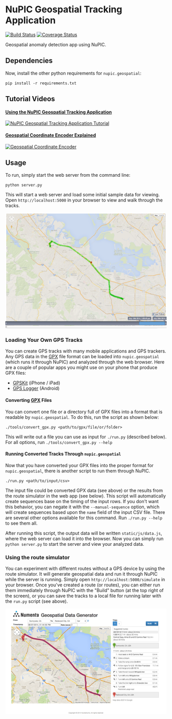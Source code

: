 # NuPIC Geospatial Tracking Application

[![Build Status](https://travis-ci.org/numenta/nupic.geospatial.svg?branch=master)](https://travis-ci.org/numenta/nupic.geospatial) [![Coverage Status](https://coveralls.io/repos/numenta/nupic.geospatial/badge.png?branch=master)](https://coveralls.io/r/numenta/nupic.geospatial?branch=master)

Geospatial anomaly detection app using NuPIC.

## Dependencies

Now, install the other python requirements for `nupic.geospatial`:

    pip install -r requirements.txt

## Tutorial Videos

#### [Using the NuPIC Geospatial Tracking Application](http://www.youtube.com/watch?v=M4dD9wCQLkA)
[![NuPIC Geospatial Tracking Application Tutorial](http://img.youtube.com/vi/M4dD9wCQLkA/hqdefault.jpg)](http://www.youtube.com/watch?v=M4dD9wCQLkA)

#### [Geospatial Coordinate Encoder Explained](http://www.youtube.com/watch?v=KxxHo-FtKRo)
[![Geospatial Coordinate Encoder](http://img.youtube.com/vi/KxxHo-FtKRo/hqdefault.jpg)](http://www.youtube.com/watch?v=KxxHo-FtKRo)


## Usage

To run, simply start the web server from the command line:

    python server.py

This will start a web server and load some initial sample data for viewing. Open `http://localhost:5000` in your browser to view and walk through the tracks.

![Route Viewer](images/viewer.png)

### Loading Your Own GPS Tracks

You can create GPS tracks with many mobile applications and GPS trackers. Any GPS data in the [GPX](http://www.topografix.com/gpx.asp) file format can be loaded into `nupic.geospatial` (which runs it through NuPIC) and analyzed through the web browser. Here are a couple of popular apps you might use on your phone that produce GPX files:

- [GPSKit](http://gpskit.garafa.com/GPSKit/GPS_Kit_for_iPhone_%26_iPad.html) (iPhone / iPad)
- [GPS Logger](https://play.google.com/store/apps/details?id=com.mendhak.gpslogger&hl=en) (Android)

#### Converting [GPX](http://www.topografix.com/gpx.asp) Files

You can convert one file or a directory full of GPX files into a format that is readable by `nupic.geospatial`. To do this, run the script as shown below:

    ./tools/convert_gpx.py <path/to/gpx/file/or/folder>

This will write out a file you can use as input for `./run.py` (described below). For all options, run `./tools/convert_gpx.py --help`

#### Running Converted Tracks Through `nupic.geospatial`

Now that you have converted your GPX files into the proper format for `nupic.geospatial`, there is another script to run them through NuPIC.

    ./run.py <path/to/input/csv>

The input file could be converted GPX data (see above) or the results from the route simulator in the web app (see below). This script will automatically create sequences base on the timing of the input rows. If you don't want this behavior, you can negate it with the `--manual-sequence` option, which will create sequences based upon the `name` field of the input CSV file. There are several other options available for this command. Run `./run.py --help` to see them all.

After running this script, the output data will be written `static/js/data.js`, where the web server can load it into the browser. Now you can simply run `python server.py` to start the server and view your analyzed data.

### Using the route simulator

You can experiment with different routes without a GPS device by using the route simulator. It will generate geospatial data and run it through NuPIC while the server is running. Simply open `http://localhost:5000/simulate` in your browser. Once you've created a route (or routes), you can either run them immediately through NuPIC with the "Build" button (at the top right of the screen), or you can save the tracks to a local file for running later with the `run.py` script (see above).

![Route Simulator](images/simulator.png)
